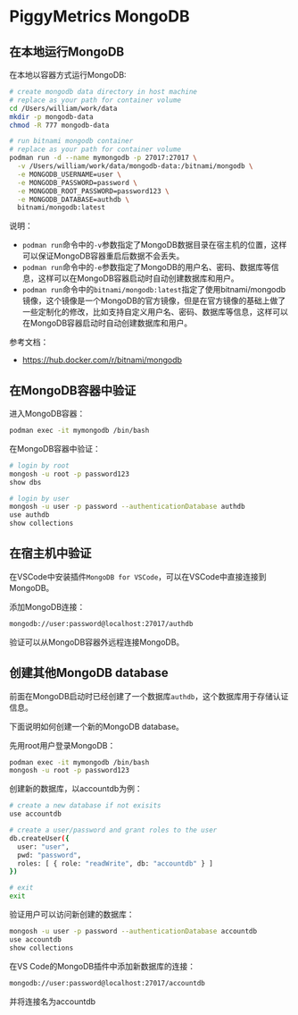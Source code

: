 # PiggyMetrics MongoDB

## 在本地运行MongoDB

在本地以容器方式运行MongoDB:

```bash
# create mongodb data directory in host machine
# replace as your path for container volume
cd /Users/william/work/data
mkdir -p mongodb-data
chmod -R 777 mongodb-data

# run bitnami mongodb container
# replace as your path for container volume
podman run -d --name mymongodb -p 27017:27017 \
  -v /Users/william/work/data/mongodb-data:/bitnami/mongodb \
  -e MONGODB_USERNAME=user \
  -e MONGODB_PASSWORD=password \
  -e MONGODB_ROOT_PASSWORD=password123 \
  -e MONGODB_DATABASE=authdb \
  bitnami/mongodb:latest
```

说明：
- `podman run`命令中的`-v`参数指定了MongoDB数据目录在宿主机的位置，这样可以保证MongoDB容器重启后数据不会丢失。
- `podman run`命令中的`-e`参数指定了MongoDB的用户名、密码、数据库等信息，这样可以在MongoDB容器启动时自动创建数据库和用户。
- `podman run`命令中的`bitnami/mongodb:latest`指定了使用bitnami/mongodb镜像，这个镜像是一个MongoDB的官方镜像，但是在官方镜像的基础上做了一些定制化的修改，比如支持自定义用户名、密码、数据库等信息，这样可以在MongoDB容器启动时自动创建数据库和用户。


参考文档：
- https://hub.docker.com/r/bitnami/mongodb

## 在MongoDB容器中验证

进入MongoDB容器：
```bash
podman exec -it mymongodb /bin/bash
```

在MongoDB容器中验证：
```bash
# login by root
mongosh -u root -p password123
show dbs

# login by user
mongosh -u user -p password --authenticationDatabase authdb
use authdb
show collections
```

## 在宿主机中验证

在VSCode中安装插件`MongoDB for VSCode`，可以在VSCode中直接连接到MongoDB。

添加MongoDB连接：
```bash
mongodb://user:password@localhost:27017/authdb
```

验证可以从MongoDB容器外远程连接MongoDB。

## 创建其他MongoDB database

前面在MongoDB启动时已经创建了一个数据库`authdb`，这个数据库用于存储认证信息。

下面说明如何创建一个新的MongoDB database。

先用root用户登录MongoDB：

```bash
podman exec -it mymongodb /bin/bash
mongosh -u root -p password123
```

创建新的数据库，以accountdb为例：
```bash
# create a new database if not exisits
use accountdb

# create a user/password and grant roles to the user
db.createUser({
  user: "user",
  pwd: "password",
  roles: [ { role: "readWrite", db: "accountdb" } ]
})

# exit
exit
```

验证用户可以访问新创建的数据库：
```bash
mongosh -u user -p password --authenticationDatabase accountdb
use accountdb
show collections
```

在VS Code的MongoDB插件中添加新数据库的连接：

```bash
mongodb://user:password@localhost:27017/accountdb
```

并将连接名为accountdb

